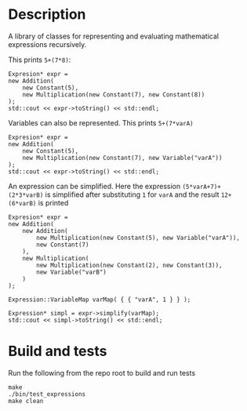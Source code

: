 # Description

A library of classes for representing and evaluating mathematical expressions
recursively.

This prints `5+(7*8)`:

```
Expresion* expr =
new Addition(
	new Constant(5),
	new Multiplication(new Constant(7), new Constant(8))
);
std::cout << expr->toString() << std::endl;
```

Variables can also be represented. This prints `5+(7*varA)`

```
Expresion* expr =
new Addition(
	new Constant(5),
	new Multiplication(new Constant(7), new Variable("varA"))
);
std::cout << expr->toString() << std::endl;
```

An expression can be simplified. Here the expression `(5*varA+7)+(2*3*varB)` is
simplified after substituting `1` for `varA` and the result `12+(6*varB)` is
printed

```
Expresion* expr =
new Addition(
	new Addition(
		new Multiplication(new Constant(5), new Variable("varA")),
		new Constant(7)
	),
	new Multiplication(
		new Multiplication(new Constant(2), new Constant(3)),
		new Variable("varB")
	)
);

Expression::VariableMap varMap( { { "varA", 1 } } );

Expression* simpl = expr->simplify(varMap);
std::cout << simpl->toString() << std::endl;
```

# Build and tests

Run the following from the repo root to build and run tests

```
make
./bin/test_expressions
make clean
```
